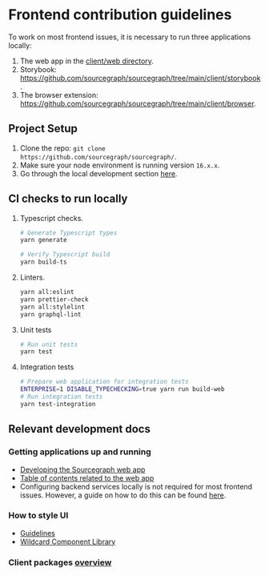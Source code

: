 # Frontend contribution guidelines

To work on most frontend issues, it is necessary to run three applications locally:

1. The web app in the [client/web directory](https://github.com/sourcegraph/sourcegraph/tree/main/client/web).
2. Storybook: https://github.com/sourcegraph/sourcegraph/tree/main/client/storybook.
3. The browser extension: https://github.com/sourcegraph/sourcegraph/tree/main/client/browser.

## Project Setup

1. Clone the repo: `git clone https://github.com/sourcegraph/sourcegraph/`.
2. Make sure your node environment is running version `16.x.x`.
3. Go through the local development section [here](https://docs.sourcegraph.com/dev/background-information/web/web_app#local-development).

## CI checks to run locally

1. Typescript checks.

    ```sh
    # Generate Typescript types
    yarn generate

    # Verify Typescript build
    yarn build-ts
    ```

2. Linters.

    ```sh
    yarn all:eslint
    yarn prettier-check
    yarn all:stylelint
    yarn graphql-lint
    ```

3. Unit tests

    ```sh
    # Run unit tests
    yarn test
    ```

4. Integration tests

    ```sh
    # Prepare web application for integration tests
    ENTERPRISE=1 DISABLE_TYPECHECKING=true yarn run build-web
    # Run integration tests
    yarn test-integration
    ```

## Relevant development docs

### Getting applications up and running

- [Developing the Sourcegraph web app](https://docs.sourcegraph.com/dev/background-information/web/web_app#commands)
- [Table of contents related to the web app](https://docs.sourcegraph.com/dev/background-information/web)
- Configuring backend services locally is not required for most frontend issues. However, a guide on how to do this can be found [here](https://docs.sourcegraph.com/dev/getting-started).

### How to style UI

- [Guidelines](https://docs.sourcegraph.com/dev/background-information/web/styling)
- [Wildcard Component Library](https://docs.sourcegraph.com/dev/background-information/web/wildcard)

### Client packages [overview](https://github.com/sourcegraph/sourcegraph/blob/main/client/README.md)
